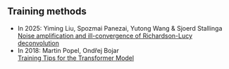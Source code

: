 ## Training methods
- In 2025: Yiming Liu, Spozmai Panezai, Yutong Wang & Sjoerd Stallinga <br /> [Noise amplification and ill-convergence of Richardson-Lucy deconvolution](https://www.nature.com/articles/s41467-025-56241-x)
- In 2018: Martin Popel, Ondřej Bojar <br> [Training Tips for the Transformer Model](https://arxiv.org/abs/1804.00247)
